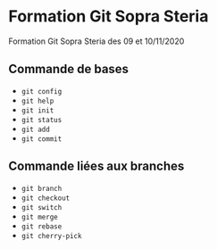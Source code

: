 # Formation Git Sopra Steria 

Formation Git Sopra Steria des 09 et 10/11/2020

## Commande de bases

- `git config`
- `git help`
- `git init`
- `git status`
- `git add`
- `git commit`

## Commande liées aux branches

- `git branch`
- `git checkout`
- `git switch`
- `git merge`
- `git rebase`
- `git cherry-pick`
